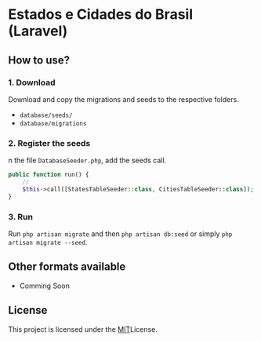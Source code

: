 # Estados e Cidades do Brasil (Laravel)


## How to use?

### 1. Download

Download and copy the migrations and seeds to the respective folders.

-   `database/seeds/`
-   `database/migrations`

### 2. Register the seeds

n the file `DatabaseSeeder.php`, add the seeds call.

```php
public function run() {
    // 
    $this->call([StatesTableSeeder::class, CitiesTableSeeder::class]);
}
```

### 3. Run

Run  `php artisan migrate` and then `php artisan db:seed` or simply `php artisan migrate --seed`.

## Other formats available

- Comming Soon




## License

This project is licensed under the [MIT](https://mit-license.org/)License.
